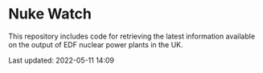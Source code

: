 # Nuke Watch

This repository includes code for retrieving the latest information available on the output of EDF nuclear power plants in the UK.

Last updated: 2022-05-11 14:09